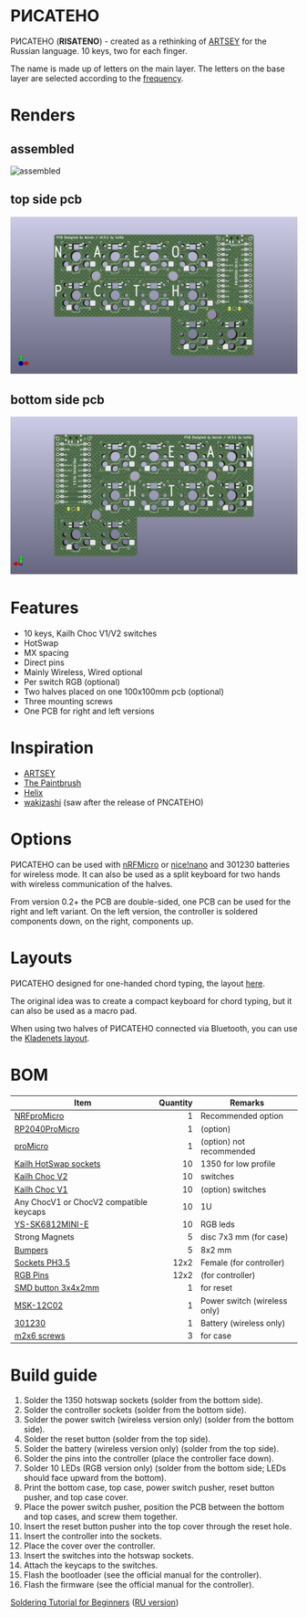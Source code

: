 # РИСАТЕНО

РИСАТЕНО (__RISATENO__) - created as a rethinking of [ARTSEY](https://artsey.io/) for the Russian language. 10 keys, two for each finger.

The name is made up of letters on the main layer. The letters on the base layer are selected according to the [frequency](https://ru.wikipedia.org/wiki/%D0%A7%D0%B0%D1%81%D1%82%D0%BE%D1%82%D0%BD%D0%BE%D1%81%D1%82%D1%8C).

# Renders

## assembled

![assembled](pnc/PNCATEHO_v5/render/assembled-wo-keycaps.png)

## top side pcb

![front](pcb/PNCATEHO_v5/renders/front.png)

## bottom side pcb

![back](pcb/PNCATEHO_v5/renders/back.png)

# Features

* 10 keys, Kailh Choc V1/V2 switches
* HotSwap
* MX spacing
* Direct pins 
* Mainly Wireless, Wired optional
* Per switch RGB (optional)
* Two halves placed on one 100x100mm pcb (optional)
* Three mounting screws
* One PCB for right and left versions

# Inspiration

* [ARTSEY](https://artsey.io/)
* [The Paintbrush](https://github.com/artseyio/thepaintbrush)
* [Helix](https://github.com/MakotoKurauchi/helix)
* [wakizashi](https://klava.wiki/hypha/%D0%BA%D0%BB%D0%B0%D0%B2%D0%B8%D0%B0%D1%82%D1%83%D1%80%D1%8B/%D0%B2%D0%B0%D0%BA%D0%B8%D0%B4%D0%B7%D0%B0%D1%81%D0%B8) (saw after the release of PNCATEHO)

# Options

РИСАТЕНО can be used with [nRFMicro](https://github.com/joric/nrfmicro) or [nice!nano](https://nicekeyboards.com/nice-nano/) and 301230 batteries for wireless mode. It can also be used as a split keyboard for two hands with wireless communication of the halves.

From version 0.2+ the PCB are double-sided, one PCB can be used for the right and left variant. On the left version, the controller is soldered components down, on the right, components up.

# Layouts

РИСАТЕНО designed for one-handed chord typing, the layout [here](http://www.keyboard-layout-editor.com/#/gists/019e404b4ab5db93cd75010ad90777a4). 

The original idea was to create a compact keyboard for chord typing, but it can also be used as a macro pad.

When using two halves of РИСАТЕНО connected via Bluetooth, you can use the [Kladenets layout](https://ibnteo.github.io/kladenets/).

# BOM

| Item                                                                       | Quantity | Remarks                              |
| -------------------------------------------------------------------------- | -------: | ------------------------------------ |
| [NRFproMicro](https://aliexpress.com/item/1005007088422530.html)           | 1        | Recommended option                   |
| [RP2040ProMicro](https://aliexpress.com/item/1005006787060405.html)        | 1        | (option)                             |
| [proMicro](https://aliexpress.com/item/32840365436.html)                   | 1        | (option) not recommended             |
| [Kailh HotSwap sockets](https://aliexpress.com/item/1005003873653184.html) | 10       | 1350 for low profile                 |
| [Kailh Choc V2](https://aliexpress.com/item/1005008651091078.html)         | 10       | switches                             |
| [Kailh Choc V1](https://aliexpress.com/item/32959996455.html)              | 10       | (option) switches                    |
| Any ChocV1 or ChocV2 compatible keycaps                                    | 10       | 1U                                   |
| [YS-SK6812MINI-E](https://aliexpress.comj/item/4000475685852.html)         | 10       | RGB leds                             |
| Strong Magnets                                                             | 5        | disc 7x3 mm (for case)               |
| [Bumpers](https://aliexpress.com/item/4001188580018.html)                  | 5        | 8x2 mm                               |
| [Sockets PH3.5](https://aliexpress.com/item/1005006673257121.html)         | 12x2     | Female (for controller)              |
| [RGB Pins](https://aliexpress.com/item/1005006359264558.html)              | 12x2     | (for controller)                     |
| [SMD button 3x4x2mm](https://aliexpress.com/item/1005008598353804.html)    | 1        | for reset                            |
| [MSK-12C02](https://aliexpress.com/item/1005006710234187.html)             | 1        | Power switch  (wireless only)        |
| [301230](https://aliexpress.com/item/32732458079.html)                     | 1        | Battery  (wireless only)             |
| [m2x6 screws](https://aliexpress.com/item/1005002136927329.html)           | 3        | for case                             |

# Build guide

1. Solder the 1350 hotswap sockets (solder from the bottom side).
2. Solder the controller sockets (solder from the bottom side).
3. Solder the power switch (wireless version only) (solder from the bottom side).
4. Solder the reset button (solder from the top side).
5. Solder the battery (wireless version only) (solder from the top side).
6. Solder the pins into the controller (place the controller face down).
7. Solder 10 LEDs (RGB version only) (solder from the bottom side; LEDs should face upward from the bottom).
8. Print the bottom case, top case, power switch pusher, reset button pusher, and top case cover.
9. Place the power switch pusher, position the PCB between the bottom and top cases, and screw them together.
10. Insert the reset button pusher into the top cover through the reset hole.
11. Insert the controller into the sockets.
12. Place the cover over the controller.
13. Insert the switches into the hotswap sockets.
14. Attach the keycaps to the switches.
15. Flash the bootloader (see the official manual for the controller).
16. Flash the firmware (see the official manual for the controller).

[Soldering Tutorial for Beginners](https://mightyohm.com/files/soldercomic/FullSolderComic_EN.pdf) ([RU version](https://sho0.neocities.org/downloads/komiks_payat_prosto.pdf))

